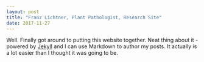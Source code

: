 ```yaml
---
layout: post
title: "Franz Lichtner, Plant Pathologist, Research Site"
date: 2017-11-27
---
```


Well. Finally got around to putting this website together. Neat thing about it - powered by [Jekyll](http://jekyllrb.com) and I can use Markdown to author my posts. It actually is a lot easier than I thought it was going to be.
